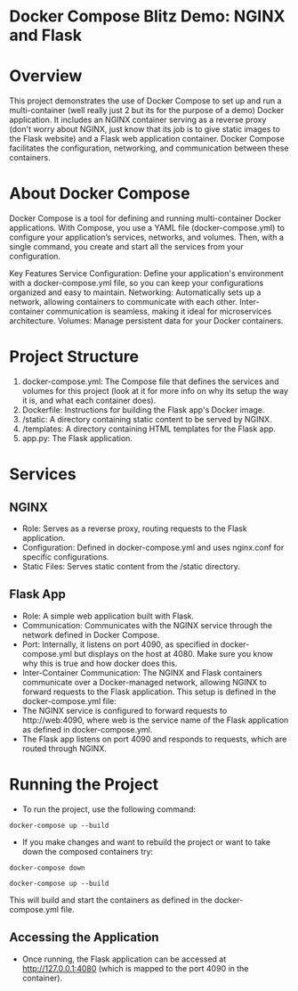 # Docker Compose Blitz Demo: NGINX and Flask
# Overview
This project demonstrates the use of Docker Compose to set up and run a multi-container (well really just 2 but its for the purpose of a demo) Docker application. It includes an NGINX container serving as a reverse proxy (don't worry about NGINX, just know that its job is to give static images to the Flask website) and a Flask web application container. Docker Compose facilitates the configuration, networking, and communication between these containers.

# About Docker Compose
Docker Compose is a tool for defining and running multi-container Docker applications. With Compose, you use a YAML file (docker-compose.yml) to configure your application’s services, networks, and volumes. Then, with a single command, you create and start all the services from your configuration.

Key Features
Service Configuration: Define your application's environment with a docker-compose.yml file, so you can keep your configurations organized and easy to maintain.
Networking: Automatically sets up a network, allowing containers to communicate with each other. Inter-container communication is seamless, making it ideal for microservices architecture.
Volumes: Manage persistent data for your Docker containers.
# Project Structure
1) docker-compose.yml: The Compose file that defines the services and volumes for this project (look at it for more info on why its setup the way it is, and what each container does).
2) Dockerfile: Instructions for building the Flask app's Docker image.
3) /static: A directory containing static content to be served by NGINX.
4) /templates: A directory containing HTML templates for the Flask app.
5) app.py: The Flask application.
# Services
## NGINX
- Role: Serves as a reverse proxy, routing requests to the Flask application.
- Configuration: Defined in docker-compose.yml and uses nginx.conf for specific configurations.
- Static Files: Serves static content from the /static directory.
## Flask App
- Role: A simple web application built with Flask.
- Communication: Communicates with the NGINX service through the network defined in Docker Compose.
- Port: Internally, it listens on port 4090, as specified in docker-compose.yml but displays on the host at 4080. Make sure you know why this is true and how docker does this. 
- Inter-Container Communication: The NGINX and Flask containers communicate over a Docker-managed network, allowing NGINX to forward requests to the Flask application. This setup is defined in the docker-compose.yml file:
- The NGINX service is configured to forward requests to http://web:4090, where web is the service name of the Flask application as defined in docker-compose.yml.
- The Flask app listens on port 4090 and responds to requests, which are routed through NGINX.

# Running the Project
- To run the project, use the following command:

```docker-compose up --build```

- If you make changes and want to rebuild the project or want to take down the composed containers try:

```docker-compose down```

```docker-compose up --build```

This will build and start the containers as defined in the docker-compose.yml file.

## Accessing the Application
- Once running, the Flask application can be accessed at http://127.0.0.1:4080 (which is mapped to the port 4090 in the container).

